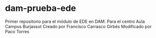 # dam-prueba-ede
Primer repositorio para el módulo de EDE en DAM. Para el centro Aula Campus Burjassot
Creado por Francisco Carrasco Girbés
Modificado por Paco Torres